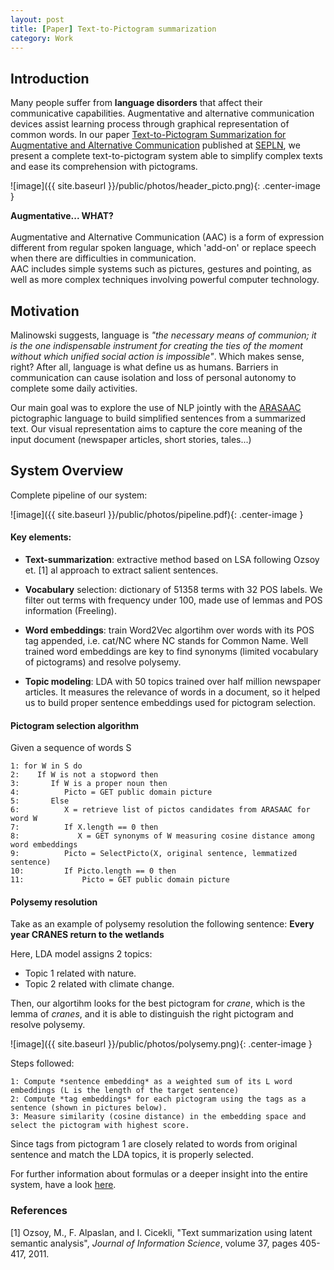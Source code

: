 ```yaml
---
layout: post
title: [Paper] Text-to-Pictogram summarization
category: Work
---
```


## Introduction 

Many people suffer from **language disorders** that affect their communicative capabilities. Augmentative and alternative communication devices assist learning process through graphical representation of common words. In our paper [Text-to-Pictogram Summarization for Augmentative and Alternative Communication](http://dx.doi.org/10.26342/2018-61-1) published at [SEPLN](http://www.sepln.org), we present a complete text-to-pictogram system able to simplify complex texts and ease its comprehension with pictograms.

![image]({{ site.baseurl }}/public/photos/header_picto.png){: .center-image } 

<div class="message">
  <b>Augmentative... WHAT?</b>
  <br><br>Augmentative and Alternative Communication (AAC) is a form of expression different from regular spoken language, which 'add-on' or replace speech when there are difficulties in communication. 
  <br>AAC includes simple systems such as pictures, gestures and pointing, as well as more complex techniques involving powerful computer technology. 
</div>


## Motivation 

Malinowski suggests, language is *"the necessary means of communion; it is the one indispensable instrument for creating the ties of the moment without which unified social action is impossible"*. Which makes sense, right? After all, language is what define us as humans. Barriers in communication can cause isolation and loss of personal autonomy to complete some daily activities. 

Our main goal was to explore the use of NLP jointly with the [ARASAAC](http://www.arasaac.org) pictographic language to build simplified sentences from a summarized text. Our visual representation aims to capture the core meaning of the input document (newspaper articles, short stories, tales...)


## System Overview

Complete pipeline of our system:

![image]({{ site.baseurl }}/public/photos/pipeline.pdf){: .center-image } 

#### Key elements:

* **Text-summarization**: extractive method based on LSA following Ozsoy et. [1] al approach to extract salient sentences. 

* **Vocabulary** selection: dictionary of 51358 terms with 32 POS labels. We filter out terms with frequency under 100, made use of lemmas and POS information (Freeling).

* **Word embeddings**: train Word2Vec algortihm over words with its POS tag appended, i.e. cat/NC where NC stands for Common Name. Well trained word embeddings are key to find synonyms (limited vocabulary of pictograms) and resolve polysemy.

* **Topic modeling**: LDA with 50 topics trained over half million newspaper articles. It measures the relevance of words in a document, so it helped us to build proper sentence embeddings used for pictogram selection. 


#### Pictogram selection algorithm

Given a sequence of words S 
```
1: for W in S do
2:    If W is not a stopword then
3:       If W is a proper noun then
4:          Picto = GET public domain picture
5:       Else
6:          X = retrieve list of pictos candidates from ARASAAC for word W
7:          If X.length == 0 then
8:             X = GET synonyms of W measuring cosine distance among word embeddings
9:          Picto = SelectPicto(X, original sentence, lemmatized sentence)
10:         If Picto.length == 0 then
11:             Picto = GET public domain picture

```

#### Polysemy resolution

Take as an example of polysemy resolution the following sentence: **Every year CRANES return to the wetlands**

Here, LDA model assigns 2 topics:
* Topic 1 related with nature.
* Topic 2 related with climate change.

Then, our algortihm looks for the best pictogram for *crane*, which is the lemma of *cranes*, and it is able to distinguish the right pictogram and resolve polysemy. 

![image]({{ site.baseurl }}/public/photos/polysemy.png){: .center-image } 


Steps followed:
```
1: Compute *sentence embedding* as a weighted sum of its L word embeddings (L is the length of the target sentence)
2: Compute *tag embeddings* for each pictogram using the tags as a sentence (shown in pictures below).
3: Measure similarity (cosine distance) in the embedding space and select the pictogram with highest score.
```

Since tags from pictogram 1 are closely related to words from original sentence and match the LDA topics, it is properly selected.  

For further information about formulas or a deeper insight into the entire system, have a look [here](http://dx.doi.org/10.26342/2018-61-1).


### References

[1] Ozsoy, M., F. Alpaslan, and I. Cicekli, "Text summarization using latent semantic analysis", *Journal of Information Science*, volume 37, pages 405-417, 2011. 
